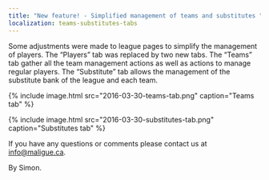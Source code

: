 ```yaml
---
title: "New feature! - Simplified management of teams and substitutes "
localization: teams-substitutes-tabs
---
```

Some adjustments were made to league pages to simplify the management of players. The “Players” tab was replaced by two new tabs. The “Teams” tab gather all the team management actions as well as actions to manage regular players. The “Substitute” tab allows the management of the substitute bank of the league and each team.

{% include image.html src="2016-03-30-teams-tab.png" caption="Teams tab" %}

{% include image.html src="2016-03-30-substitutes-tab.png" caption="Substitutes tab" %}

If you have any questions or comments please contact us at info@maligue.ca.

By Simon.